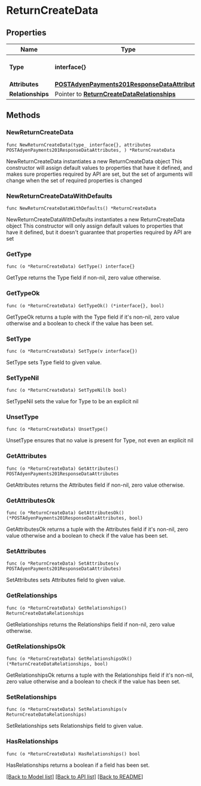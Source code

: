 # ReturnCreateData

## Properties

Name | Type | Description | Notes
------------ | ------------- | ------------- | -------------
**Type** | **interface{}** | The resource&#39;s type | 
**Attributes** | [**POSTAdyenPayments201ResponseDataAttributes**](POSTAdyenPayments201ResponseDataAttributes.md) |  | 
**Relationships** | Pointer to [**ReturnCreateDataRelationships**](ReturnCreateDataRelationships.md) |  | [optional] 

## Methods

### NewReturnCreateData

`func NewReturnCreateData(type_ interface{}, attributes POSTAdyenPayments201ResponseDataAttributes, ) *ReturnCreateData`

NewReturnCreateData instantiates a new ReturnCreateData object
This constructor will assign default values to properties that have it defined,
and makes sure properties required by API are set, but the set of arguments
will change when the set of required properties is changed

### NewReturnCreateDataWithDefaults

`func NewReturnCreateDataWithDefaults() *ReturnCreateData`

NewReturnCreateDataWithDefaults instantiates a new ReturnCreateData object
This constructor will only assign default values to properties that have it defined,
but it doesn't guarantee that properties required by API are set

### GetType

`func (o *ReturnCreateData) GetType() interface{}`

GetType returns the Type field if non-nil, zero value otherwise.

### GetTypeOk

`func (o *ReturnCreateData) GetTypeOk() (*interface{}, bool)`

GetTypeOk returns a tuple with the Type field if it's non-nil, zero value otherwise
and a boolean to check if the value has been set.

### SetType

`func (o *ReturnCreateData) SetType(v interface{})`

SetType sets Type field to given value.


### SetTypeNil

`func (o *ReturnCreateData) SetTypeNil(b bool)`

 SetTypeNil sets the value for Type to be an explicit nil

### UnsetType
`func (o *ReturnCreateData) UnsetType()`

UnsetType ensures that no value is present for Type, not even an explicit nil
### GetAttributes

`func (o *ReturnCreateData) GetAttributes() POSTAdyenPayments201ResponseDataAttributes`

GetAttributes returns the Attributes field if non-nil, zero value otherwise.

### GetAttributesOk

`func (o *ReturnCreateData) GetAttributesOk() (*POSTAdyenPayments201ResponseDataAttributes, bool)`

GetAttributesOk returns a tuple with the Attributes field if it's non-nil, zero value otherwise
and a boolean to check if the value has been set.

### SetAttributes

`func (o *ReturnCreateData) SetAttributes(v POSTAdyenPayments201ResponseDataAttributes)`

SetAttributes sets Attributes field to given value.


### GetRelationships

`func (o *ReturnCreateData) GetRelationships() ReturnCreateDataRelationships`

GetRelationships returns the Relationships field if non-nil, zero value otherwise.

### GetRelationshipsOk

`func (o *ReturnCreateData) GetRelationshipsOk() (*ReturnCreateDataRelationships, bool)`

GetRelationshipsOk returns a tuple with the Relationships field if it's non-nil, zero value otherwise
and a boolean to check if the value has been set.

### SetRelationships

`func (o *ReturnCreateData) SetRelationships(v ReturnCreateDataRelationships)`

SetRelationships sets Relationships field to given value.

### HasRelationships

`func (o *ReturnCreateData) HasRelationships() bool`

HasRelationships returns a boolean if a field has been set.


[[Back to Model list]](../README.md#documentation-for-models) [[Back to API list]](../README.md#documentation-for-api-endpoints) [[Back to README]](../README.md)


